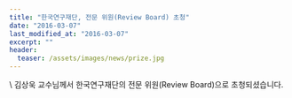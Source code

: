 ```yaml
---
title: "한국연구재단, 전문 위원(Review Board) 초청"
date: "2016-03-07"
last_modified_at: "2016-03-07"
excerpt: ""
header:
  teaser: /assets/images/news/prize.jpg
---
```

\\
김상욱 교수님께서 한국연구재단의 전문 위원(Review Board)으로 초청되셨습니다.